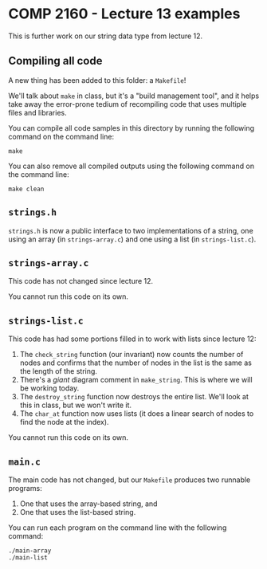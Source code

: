 COMP 2160 - Lecture 13 examples
===============================

This is further work on our string data type from lecture 12.

Compiling all code
------------------

A new thing has been added to this folder: a `Makefile`!

We'll talk about `make` in class, but it's a "build management tool", and it
helps take away the error-prone tedium of recompiling code that uses multiple
files and libraries.

You can compile all code samples in this directory by running the following
command on the command line:

    make

You can also remove all compiled outputs using the following command on the
command line:

    make clean

`strings.h`
-----------

`strings.h` is now a public interface to two implementations of a string, one
using an array (in `strings-array.c`) and one using a list (in
`strings-list.c`).

`strings-array.c`
-----------------

This code has not changed since lecture 12.

You cannot run this code on its own.

`strings-list.c`
----------------

This code has had some portions filled in to work with lists since lecture 12:

1. The `check_string` function (our invariant) now counts the number of nodes
   and confirms that the number of nodes in the list is the same as the length
   of the string.
2. There's a *giant* diagram comment in `make_string`. This is where we will be
   working today.
3. The `destroy_string` function now destroys the entire list. We'll look at
   this in class, but we won't write it.
4. The `char_at` function now uses lists (it does a linear search of nodes to
   find the node at the index).

You cannot run this code on its own.

`main.c`
--------

The main code has not changed, but our `Makefile` produces two runnable
programs:

1. One that uses the array-based string, and
2. One that uses the list-based string.

You can run each program on the command line with the following command:

    ./main-array
    ./main-list
